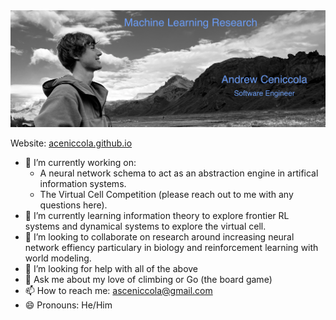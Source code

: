 <img src="https://github.com/aceniccola/aceniccola/blob/main/aceniccola.png" alt="banner that says Andrew Ceniccola - Machine Learning Engineer">

Website: [aceniccola.github.io](https://aceniccola.github.io/)

- 🔭 I’m currently working on:
    - A neural network schema to act as an abstraction engine in artifical information systems.
    - The Virtual Cell Competition (please reach out to me with any questions here).
- 🌱 I’m currently learning information theory to explore frontier RL systems and dynamical systems to explore the virtual cell. 
- 👯 I’m looking to collaborate on research around increasing neural network effiency particulary in biology and reinforcement learning with world modeling.
- 🤔 I’m looking for help with all of the above
- 💬 Ask me about my love of climbing or Go (the board game)
- 📫 How to reach me: asceniccola@gmail.com
- 😄 Pronouns: He/Him

<!--### 🎯 Mission:
To contribute to humanity's ability to tackle current and future problems.

### 🗻🥾 Current Trail:
Contribute to open source projects that help people to learn, work, and live better, particularly those projects that have some effect on sustainability.

### 🧗 Current Climb:
Reading through open source projects on [For Good First Issue](https://forgoodfirstissue.github.com/). For projects that I can help to improve.

### Last Clip:
This is a new climb, still working on the first clip. --update coming soon-- 
-->

